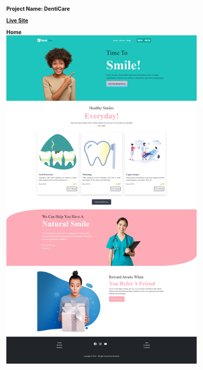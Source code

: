 **Project Name: DentiCare**

**[Live Site](https://denti-care-f9f95.web.app)** 

**Home**
![](images/Home.png)
